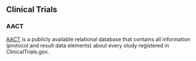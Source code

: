 ## Clinical Trials

### AACT
[AACT](https://aact.ctti-clinicaltrials.org/) is a publicly available relational database that contains all information (protocol and result data elements) 
about every study registered in ClinicalTrials.gov.
